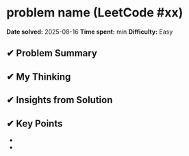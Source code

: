 # problem name (LeetCode #xx)

**Date solved:** 2025-08-16
**Time spent:** min
**Difficulty:** Easy

## ✔︎ Problem Summary

## ✔︎ My Thinking

## ✔︎ Insights from Solution

## ✔︎ Key Points
- 
- 
